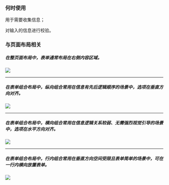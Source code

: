 

### 何时使用

用于需要收集信息；

对输入的信息进行校验。


### 与页面布局相关

##### 在整页面布局中，表单通常布局在右侧内容区域。

<img src="https://oteam-tdesign-1258344706.cos.ap-guangzhou.myqcloud.com/site/design/form-1@2x.png" />
<hr />

##### 在表单组合布局中，纵向组合常用在信息有先后逻辑顺序的场景中，选项在垂直方向对齐。

<img src="https://oteam-tdesign-1258344706.cos.ap-guangzhou.myqcloud.com/site/design/form-2@2x.png" />

<hr />

##### 在表单组合布局中，横向组合常用在信息逻辑关系较弱、无需强烈视觉引导的场景中，选项在水平方向对齐。

<img src="https://oteam-tdesign-1258344706.cos.ap-guangzhou.myqcloud.com/site/design/form-3@2x.png" />

<hr />

##### 在表单组合布局中，行内组合常用在垂直方向空间受限且表单简单的场景中，可在一行内横向放置表单。

<img src="https://oteam-tdesign-1258344706.cos.ap-guangzhou.myqcloud.com/site/design/form-4@2x.png" />
